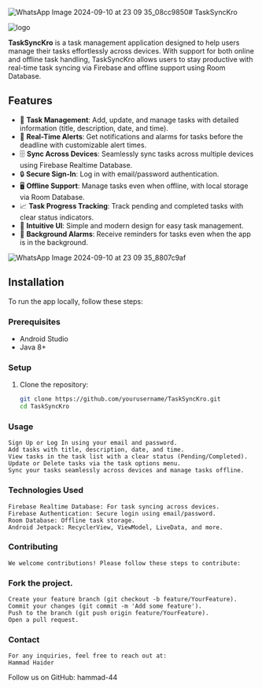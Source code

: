 ![WhatsApp Image 2024-09-10 at 23 09 35_08cc9850](https://github.com/user-attachments/assets/5862d425-99fb-4ba0-a1e3-c03c26c18f3a)# TaskSyncKro

![logo](https://github.com/user-attachments/assets/21296932-6e49-40b7-be18-26d64f84a811)

**TaskSyncKro** is a task management application designed to help users manage their tasks effortlessly across devices. With support for both online and offline task handling, TaskSyncKro allows users to stay productive with real-time task syncing via Firebase and offline support using Room Database.

## Features

- 📅 **Task Management**: Add, update, and manage tasks with detailed information (title, description, date, and time).
- 🔔 **Real-Time Alerts**: Get notifications and alarms for tasks before the deadline with customizable alert times.
- 🗄️ **Sync Across Devices**: Seamlessly sync tasks across multiple devices using Firebase Realtime Database.
- 🔒 **Secure Sign-In**: Log in with email/password authentication.
- 🖥️ **Offline Support**: Manage tasks even when offline, with local storage via Room Database.
- 📈 **Task Progress Tracking**: Track pending and completed tasks with clear status indicators.
- 🎨 **Intuitive UI**: Simple and modern design for easy task management.
- 🔔 **Background Alarms**: Receive reminders for tasks even when the app is in the background.
  
![WhatsApp Image 2024-09-10 at 23 09 35_8807c9af](https://github.com/user-attachments/assets/5e2bd052-e383-4c1b-9bc3-f64ab145023b)


## Installation

To run the app locally, follow these steps:

### Prerequisites

- Android Studio
- Java 8+

### Setup

1. Clone the repository:
   ```bash
   git clone https://github.com/yourusername/TaskSyncKro.git
   cd TaskSyncKro

### Usage
    Sign Up or Log In using your email and password.
    Add tasks with title, description, date, and time.
    View tasks in the task list with a clear status (Pending/Completed).
    Update or Delete tasks via the task options menu.
    Sync your tasks seamlessly across devices and manage tasks offline.
### Technologies Used
    Firebase Realtime Database: For task syncing across devices.
    Firebase Authentication: Secure login using email/password.
    Room Database: Offline task storage.
    Android Jetpack: RecyclerView, ViewModel, LiveData, and more.
### Contributing
    We welcome contributions! Please follow these steps to contribute:

### Fork the project.
    Create your feature branch (git checkout -b feature/YourFeature).
    Commit your changes (git commit -m 'Add some feature').
    Push to the branch (git push origin feature/YourFeature).
    Open a pull request.

### Contact
    For any inquiries, feel free to reach out at:
    Hammad Haider

Follow us on GitHub: hammad-44
